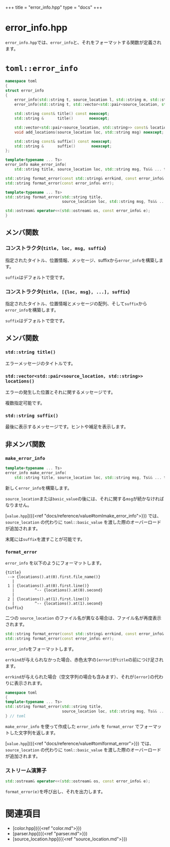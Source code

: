 +++
title = "error_info.hpp"
type  = "docs"
+++

# error_info.hpp

`error_info.hpp`では、`error_info`と、それをフォーマットする関数が定義されます。

# `toml::error_info`

```cpp
namespace toml
{
struct error_info
{
    error_info(std::string t, source_location l, std::string m, std::string s = "");
    error_info(std::string t, std::vector<std::pair<source_location, std::string>> l, std::string s = "");

    std::string const& title() const noexcept;
    std::string &      title()       noexcept;

    std::vector<std::pair<source_location, std::string>> const& locations() const noexcept;
    void add_locations(source_location loc, std::string msg) noexcept;

    std::string const& suffix() const noexcept;
    std::string &      suffix()       noexcept;
};

template<typename ... Ts>
error_info make_error_info(
    std::string title, source_location loc, std::string msg, Ts&& ... tail);

std::string format_error(const std::string& errkind, const error_info& err);
std::string format_error(const error_info& err);

template<typename ... Ts>
std::string format_error(std::string title,
                         source_location loc, std::string msg, Ts&& ... tail);

std::ostream& operator<<(std::ostream& os, const error_info& e);
}
```

## メンバ関数

### コンストラクタ(`title, loc, msg, suffix`)

指定されたタイトル、位置情報、メッセージ、suffixから`error_info`を構築します。

`suffix`はデフォルトで空です。

### コンストラクタ(`title, [{loc, msg}, ...], suffix`)

指定されたタイトル、位置情報とメッセージの配列、そして`suffix`から`error_info`を構築します。

`suffix`はデフォルトで空です。

## メンバ関数

### `std::string title()`

エラーメッセージのタイトルです。

### `std::vector<std::pair<source_location, std::string>> locations()`

エラーの発生した位置とそれに関するメッセージです。

複数指定可能です。

### `std::string suffix()`

最後に表示するメッセージです。ヒントや補足を表示します。

## 非メンバ関数

### `make_error_info`

```cpp
template<typename ... Ts>
error_info make_error_info(
    std::string title, source_location loc, std::string msg, Ts&& ... tail);
```

新しく`error_info`を構築します。

`source_location`または`basic_value`の後には、それに関する`msg`が続かなければなりません。

[`value.hpp`]({{<ref "docs/reference/value#tomlmake_error_info">}})
では、 `source_location` の代わりに `toml::basic_value` を渡した際のオーバーロードが追加されます。

末尾には`suffix`を渡すことが可能です。

### `format_error`

`error_info` を以下のようにフォーマットします。

```
{title}
 --> {locations().at(0).first.file_name()}
   |
 1 | {locations().at(0).first.line()}
   |         ^-- {locations().at(0).second}
   |
 2 | {locations().at(1).first.line()}
   |         ^-- {locations().at(1).second}
{suffix}
```

二つの `source_location` のファイル名が異なる場合は、ファイル名が再度表示されます。

```cpp
std::string format_error(const std::string& errkind, const error_info& err);
std::string format_error(const error_info& err);
```

`error_info`をフォーマットします。

`errkind`が与えられなかった場合、赤色太字の`[error]`が`title`の前につけ足されます。

`errkind`が与えられた場合（空文字列の場合も含みます）、それが`[error]`の代わりに表示されます。


```cpp
namespace toml
{
template<typename ... Ts>
std::string format_error(std::string title,
                         source_location loc, std::string msg, Ts&& ... tail);
} // toml
```

`make_error_info` を使って作成した `error_info` を `format_error` でフォーマットした文字列を返します。

[`value.hpp`]({{<ref "docs/reference/value#tomlformat_error">}})
では、 `source_location` の代わりに `toml::basic_value` を渡した際のオーバーロードが追加されます。

### ストリーム演算子

```cpp
std::ostream& operator<<(std::ostream& os, const error_info& e);
```

`format_error(e)`を呼び出し、それを出力します。


# 関連項目

- [color.hpp]({{<ref "color.md">}})
- [parser.hpp]({{<ref "parser.md">}})
- [source_location.hpp]({{<ref "source_location.md">}})
